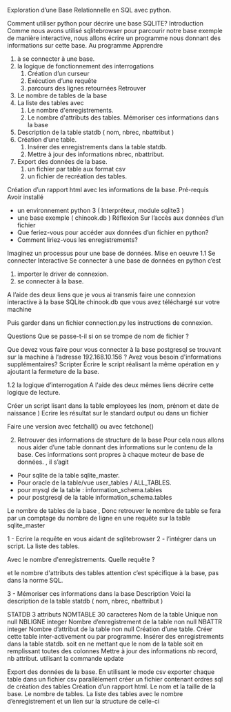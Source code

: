 ﻿Exploration d’une Base Relationnelle
en SQL avec python.


Comment utiliser python pour décrire une base SQLITE?
Introduction
Comme nous avons utilisé sqlitebrowser pour parcourir notre base exemple de manière interactive, nous allons écrire un programme nous donnant des informations sur cette base. 
Au programme
Apprendre
1. à se connecter à une base.
2. la logique de fonctionnement des interrogations
   1. Création d’un curseur
   2. Exécution d’une requête
   3. parcours des lignes retournées
Retrouver 
3. Le nombre de tables de la base
4. La liste des tables avec 
   1. Le nombre d'enregistrements.
   2. Le nombre d'attributs des tables.
Mémoriser ces informations dans la base
5. Description de la table statdb ( nom, nbrec, nbattribut )
6. Création d’une table.
   1. Insérer des enregistrements dans la table statdb.
   2. Mettre à jour des informations nbrec, nbattribut.
7. Export des données de la base.
   1. un fichier par table aux format csv
   2. un fichier de recréation des tables.


Création d’un rapport html avec les informations de la base.
Pré-requis
Avoir installé 
* un environnement python 3 ( Interpréteur, module sqlite3 )
* une base exemple ( chinook.db ) 
Réflexion 
Sur l’accès aux données d’un fichier
* Que feriez-vous pour accéder aux données d’un fichier en python?
* Comment liriez-vous les enregistrements?


Imaginez un processus pour une base de données.
Mise en oeuvre
1.1 Se connecter 
Interactive
Se connecter à une base de données en python c’est 
1. importer le driver de connexion.
2. se connecter à la base. 


A l’aide des deux liens que je vous ai transmis faire une connexion interactive à la base SQLite chinook.db que vous avez téléchargé sur votre machine


Puis garder dans un fichier connection.py les instructions de connexion.


Questions 
Que se passe-t-il si on se trompe de nom de fichier ?


Que devez vous faire pour vous connecter à la base postgresql se trouvant sur la machine à l‘adresse 192.168.10.156 ?
Avez vous besoin d'informations supplémentaires?
Scripter
Écrire le script réalisant la même opération en y ajoutant la fermeture de la base.  


1.2 la logique d’interrogation
A l'aide des deux mêmes liens décrire cette logique de lecture.


Créer un script lisant dans la table employees les (nom, prénom et date de naissance )
Ecrire les résultat sur le standard output ou dans un fichier


Faire une version avec fetchall() ou  avec fetchone()


2. Retrouver des informations de structure de la base
Pour cela nous allons nous aider d’une table donnant des informations sur le contenu de la base.
Ces informations sont propres à chaque moteur de base de données. ,  il s’agit 
* Pour sqlite de la table sqlite_master.
* Pour oracle de la table/vue user_tables / ALL_TABLES.
* pour mysql de la table : information_schema.tables
* pour postgresql de la table information_schema.tables




Le nombre de tables de la base ,
Donc retrouver le nombre de table se fera par un comptage du nombre de ligne en une requête sur la table sqlite_master 


1 - Ecrire la requête en vous aidant de sqlitebrowser
2 - l’intégrer dans un script.
 La liste des tables.


Avec le nombre d'enregistrements.
Quelle requête ?


et le nombre d'attributs des tables attention c’est spécifique à la base, pas dans la norme SQL.




3 - Mémoriser ces informations dans la base
Description
Voici la description de la table statdb ( nom, nbrec, nbattribut )


STATDB  3 attributs 
        NOMTABLE 30 caracteres Nom de la table Unique non null
        NBLIGNE integer Nombre d’enregistrement de la table non null
        NBATTR integer Nombre d’attribut de la table non null
Création d’une table.
Créer cette table inter-activement ou par programme.
Insérer des enregistrements dans la table statdb.
        soit en ne mettant que le nom de la table
        soit en remplissant toutes des colonnes
Mettre à jour des informations nb record, nb attribut.
utilisant la commande update


Export des données de la base.
En utilisant le mode csv exporter chaque table dans un fichier csv
parallèlement créer un fichier contenant ordres sql de création des tables
Création d’un rapport html.
Le nom et  la taille de la base.
Le nombre de tables.
La liste des tables avec le nombre d’enregistrement et un lien sur la structure de celle-ci